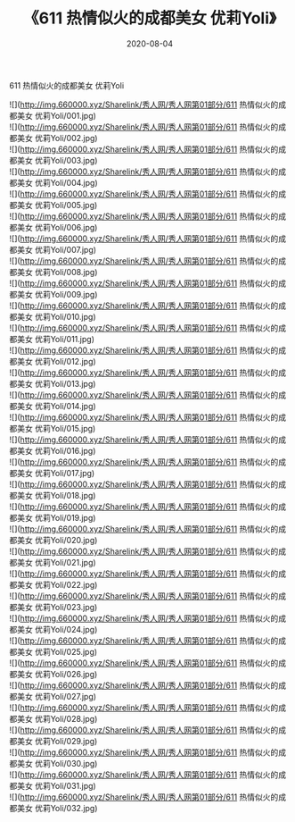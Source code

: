 ﻿---
layout: post
title:  《611 热情似火的成都美女 优莉Yoli》
date:   2020-08-04
img: http://img.660000.xyz/Sharelink/秀人网/秀人网第01部分/611 热情似火的成都美女 优莉Yoli/000.jpg
categories: [美女, 清纯, 唯美]
---

611 热情似火的成都美女 优莉Yoli

  ![](http://img.660000.xyz/Sharelink/秀人网/秀人网第01部分/611 热情似火的成都美女 优莉Yoli/001.jpg) <br> ![](http://img.660000.xyz/Sharelink/秀人网/秀人网第01部分/611 热情似火的成都美女 优莉Yoli/002.jpg) <br> ![](http://img.660000.xyz/Sharelink/秀人网/秀人网第01部分/611 热情似火的成都美女 优莉Yoli/003.jpg) <br> ![](http://img.660000.xyz/Sharelink/秀人网/秀人网第01部分/611 热情似火的成都美女 优莉Yoli/004.jpg) <br> ![](http://img.660000.xyz/Sharelink/秀人网/秀人网第01部分/611 热情似火的成都美女 优莉Yoli/005.jpg) <br> ![](http://img.660000.xyz/Sharelink/秀人网/秀人网第01部分/611 热情似火的成都美女 优莉Yoli/006.jpg) <br> ![](http://img.660000.xyz/Sharelink/秀人网/秀人网第01部分/611 热情似火的成都美女 优莉Yoli/007.jpg) <br> ![](http://img.660000.xyz/Sharelink/秀人网/秀人网第01部分/611 热情似火的成都美女 优莉Yoli/008.jpg) <br> ![](http://img.660000.xyz/Sharelink/秀人网/秀人网第01部分/611 热情似火的成都美女 优莉Yoli/009.jpg) <br> ![](http://img.660000.xyz/Sharelink/秀人网/秀人网第01部分/611 热情似火的成都美女 优莉Yoli/010.jpg) <br> ![](http://img.660000.xyz/Sharelink/秀人网/秀人网第01部分/611 热情似火的成都美女 优莉Yoli/011.jpg) <br> ![](http://img.660000.xyz/Sharelink/秀人网/秀人网第01部分/611 热情似火的成都美女 优莉Yoli/012.jpg) <br> ![](http://img.660000.xyz/Sharelink/秀人网/秀人网第01部分/611 热情似火的成都美女 优莉Yoli/013.jpg) <br> ![](http://img.660000.xyz/Sharelink/秀人网/秀人网第01部分/611 热情似火的成都美女 优莉Yoli/014.jpg) <br> ![](http://img.660000.xyz/Sharelink/秀人网/秀人网第01部分/611 热情似火的成都美女 优莉Yoli/015.jpg) <br> ![](http://img.660000.xyz/Sharelink/秀人网/秀人网第01部分/611 热情似火的成都美女 优莉Yoli/016.jpg) <br> ![](http://img.660000.xyz/Sharelink/秀人网/秀人网第01部分/611 热情似火的成都美女 优莉Yoli/017.jpg) <br> ![](http://img.660000.xyz/Sharelink/秀人网/秀人网第01部分/611 热情似火的成都美女 优莉Yoli/018.jpg) <br> ![](http://img.660000.xyz/Sharelink/秀人网/秀人网第01部分/611 热情似火的成都美女 优莉Yoli/019.jpg) <br> ![](http://img.660000.xyz/Sharelink/秀人网/秀人网第01部分/611 热情似火的成都美女 优莉Yoli/020.jpg) <br> ![](http://img.660000.xyz/Sharelink/秀人网/秀人网第01部分/611 热情似火的成都美女 优莉Yoli/021.jpg) <br> ![](http://img.660000.xyz/Sharelink/秀人网/秀人网第01部分/611 热情似火的成都美女 优莉Yoli/022.jpg) <br> ![](http://img.660000.xyz/Sharelink/秀人网/秀人网第01部分/611 热情似火的成都美女 优莉Yoli/023.jpg) <br> ![](http://img.660000.xyz/Sharelink/秀人网/秀人网第01部分/611 热情似火的成都美女 优莉Yoli/024.jpg) <br> ![](http://img.660000.xyz/Sharelink/秀人网/秀人网第01部分/611 热情似火的成都美女 优莉Yoli/025.jpg) <br> ![](http://img.660000.xyz/Sharelink/秀人网/秀人网第01部分/611 热情似火的成都美女 优莉Yoli/026.jpg) <br> ![](http://img.660000.xyz/Sharelink/秀人网/秀人网第01部分/611 热情似火的成都美女 优莉Yoli/027.jpg) <br> ![](http://img.660000.xyz/Sharelink/秀人网/秀人网第01部分/611 热情似火的成都美女 优莉Yoli/028.jpg) <br> ![](http://img.660000.xyz/Sharelink/秀人网/秀人网第01部分/611 热情似火的成都美女 优莉Yoli/029.jpg) <br> ![](http://img.660000.xyz/Sharelink/秀人网/秀人网第01部分/611 热情似火的成都美女 优莉Yoli/030.jpg) <br> ![](http://img.660000.xyz/Sharelink/秀人网/秀人网第01部分/611 热情似火的成都美女 优莉Yoli/031.jpg) <br> ![](http://img.660000.xyz/Sharelink/秀人网/秀人网第01部分/611 热情似火的成都美女 优莉Yoli/032.jpg) <br>